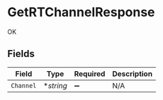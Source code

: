 # GetRTChannelResponse

OK


## Fields

| Field              | Type               | Required           | Description        |
| ------------------ | ------------------ | ------------------ | ------------------ |
| `Channel`          | **string*          | :heavy_minus_sign: | N/A                |